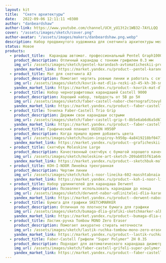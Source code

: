```yaml
---
layout: kit
title:  "Скетч архитектуры"
date:   2022-09-06 12:11:11 +0300
author: "danbeardshaw"
author-link: https://www.youtube.com/channel/UCH_yU13t2c1WB32-7AYLLQQ
cover: "/assets/images/sketch/cover.png"
author-avatar: "/assets/images/makers/danbeardshaw.png.webp"
description: Набор продвинутого художника для скетчинга архитектуры механическим карандашом
status: Новое
products:
  - product_title:  Карандаш автомат. профессиональный Pentel Graph1000 forPro
    product_description: Отличный карандаш с тонким грифилем 0.3 мм 
    img_url: /assets/images/sketch/pentel-karandash-avtomaticheskii-professionalnyi-graph1000-forpro-chernyi-korpus-0-3-mm-1401890218.webp
    yandex_market_link: https://market.yandex.ru/product--pentel-karandash-avtomaticheskii-professionalnyi-graph1000-forpro-chernyi-korpus-0-3-mm/1401890218
  - product_title: Мат для скетчинга А3
    product_description: Помогает чертить ровные линии и работать с сетками (если подложить под бумагу)
    img_url: /assets/images/sketch/kovrik-mat-dlia-rezki-a3-45-kh-30-sm-dvustoronnii-samovosstanavlivaiushchiisia-3-sloinyi.webp
    yandex_market_link: https://market.yandex.ru/product--kovrik-mat-dlia-rezki-a3-45-kh-30-sm-dvustoronnii-samovosstanavlivaiushchiisia-3-sloinyi/1456658416
  - product_title: Набор чернографитовых карандашей Castell 9000
    product_description: Хороший набор, твёрдость от 5B до 5H
    img_url: /assets/images/sketch/faber-castell-nabor-chernografitovykh-karandashei-castell-9000-12-sht-119064-652104573.webp
    yandex_market_link: https://market.yandex.ru/product--faber-castell-nabor-chernografitovykh-karandashei-castell-9000-12-sht-119064/652104573
  - product_title: Точилка Faber-Castell Trio Grip
    product_description: Держим свои карандаши острыми
    img_url: /assets/images/sketch/faber-castell-grip-t-8b5e6ab6d6a5d675c8450ff05637ed9f.png.webp
    yandex_market_link: https://market.yandex.ru/product--faber-castell-tochilka-trio-grip-2001/652079468
  - product_title: Графический планшет HUION H950P
    product_description: Когда пришло время добавить цвета
    img_url: /assets/images/sketch/huion-inspiroy-h950p-4a8419218bf04717613c66addfa18f73.png.webp
    yandex_market_link: https://market.yandex.ru/product--graficheskii-planshet-huion-h950p/251676949
  - product_title: Скетчбук Moleskine Large
    product_description: Качественный скетчбук с бумагой хорошего качества
    img_url: /assets/images/sketch/moleskine-art-sketch-209ab055f61a64d77daac01bb76b32f9.png.webp
    yandex_market_link: https://market.yandex.ru/product--sketchbuk-moleskine-21-kh-13-sm-165-g-m-50-l/242789424
  - product_title: KOH-I-NOOR Линейка трехгранная
    product_description: Чертим линии
    img_url: /assets/images/sketch/koh-i-noor-lineika-602-masshtabnaia-trekhgrannaia-6-shkal-30-sm-071500400000-476919351.png
    yandex_market_link: https://market.yandex.ru/product--koh-i-noor-lineika-602-masshtabnaia-trekhgrannaia-6-shkal-30-sm-071500400000/476919351
  - product_title: Набор удлинителей для карандаша Derwent
    product_description: Позволяет использовать карандаши до конца
    img_url: /assets/images/sketch/derwent-nabor-udlinitelei-dlia-karandasha-2-sht-977460596.png
    yandex_market_link: https://market.yandex.ru/product--derwent-nabor-udlinitelei-dlia-karandasha-2-sht/977460596
  - product_title: Бумага для графики SKETCHMARKER
    product_description: Отличная по плотности бумага для графики
    img_url: /assets/images/sketch/bumaga-dlia-grafiki-sketchmarker-albom-dlia-markerov-sketchmarker-bristol-300g-m2-a5-20l-skleika-po-korotkoi-storone-miagkaia-oblozhka-1446057131.webp
    yandex_market_link: https://market.yandex.ru/product--bumaga-dlia-grafiki-sketchmarker-albom-dlia-markerov-sketchmarker-bristol-300g-m2-a5-20l-skleika-po-korotkoi-storone-miagkaia-oblozhka/1446057131
  - product_title: Ластик-ручка Tombow MONO Zero Eraser
    product_description: Помогает аккуратно стирать неточности 
    img_url: /assets/images/sketch/lastik-ruchka-tombow-mono-zero-eraser-kruglyi-nakonechnik-diametr-2-3-mm-chernyi-korpus-sh-mg-989400421.webp
    yandex_market_link: https://market.yandex.ru/product--lastik-ruchka-tombow-mono-zero-eraser-kruglyi-nakonechnik-diametr-2-3-mm-chernyi-korpus-sh-mg/989400421
  - product_title: Faber-Castell Грифели "Super Polymer" 2H 0.35
    product_description: Подходит для автоматического карандаша диаметром 0.3
    img_url: /assets/images/sketch/faber-castell-grifeli-super-polymer-12-sht-2h-0-3mm-101805675874.webp
    yandex_market_link: https://market.yandex.ru/product--faber-castell-grifeli-super-polymer-12-sht-2h-0-3mm/101805675874
---
```

